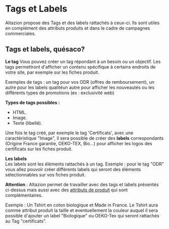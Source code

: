 # Tags et Labels

Altazion propose des Tags et des labels rattachés à ceux-ci. Ils sont utiles en complément des attributs produits et dans le cadre de campagnes commerciales.

## Tags et labels, quésaco? 
**Le tag**
Vous pouvez créer un tag répondant à un besoin ou un objectif. Les tags permettront d'afficher un contenu spécifique à certains endroits de votre site, par exemple sur les fiches produit. 

Exemples de tags : un tag pour vos ODR (offres de remboursement), un autre pour les labels qualitéun autre pour afficher les nouveautés ou les différents types de promotions (ex : exclusivité web)

**Types de tags possibles :** 
- HTML.
- Image.
- Texte (libellé).

Une fois le tag créé, par exemple le tag 'Certificats', avec une caractéristique "Image", il sera possible de créer des **labels** correspondants (Origine France garantie, OEKO-TEX, Bio...) pour afficher les logos des certificats sur les fiches produit. 

**Les labels**  
Les labels sont les éléments rattachés à un tag. 
Exemple : pour le tag "ODR" vous allez pouvoir créer différents labels qui seront des éléments sélectionnables sur vos fiches produit.

**Attention** : Altazion permet de travailler avec des tags et labels présentés ci-dessus mais aussi avec des  [attributs de produit](https://aide.altazion.com/fr-fr/referencer/attributs.html) qui sont complémentaires. 

Exemple : Un Tshirt en coton biologique et Made in France. Le Tshirt aura comme attribut produit la taille et eventuellement la couleur auquel il sera possible d'ajouter un label "Biologique" ou OEKO-Tex qui seront rattachés au Tag "certificats". 
